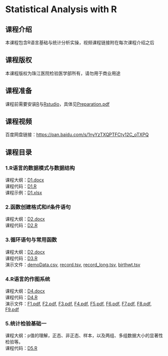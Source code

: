 # Statistical Analysis with R

## 课程介绍
本课程包含R语言基础与统计分析实操，视频课程链接附在每次课程介绍之后  

## 课程版权
本课程版权为珠江医院检验医学部所有，请勿用于商业用途

## 课程准备
课程前需要安装[R](https://www.r-project.org/)与[Rstudio](https://www.rstudio.com/)，具体见[Preparation.pdf](0/Preparation.pdf)

## 课程视频
百度网盘链接：https://pan.baidu.com/s/1nyYzTXQPTFCty12C_oTXPQ  

## 课程目录

### 1.R语言的数据模式与数据结构 
课程大纲：[D1.docx](1/D1.docx)  
课程代码：[D1.R](1/D1.R)  
课程示例：[D1.xlsx](1/D1.xlsx)  

### 2.函数创建格式和if条件语句  
课程大纲：[D2.docx](2/D2.docx)  
课程代码：[D2.R](2/D2.R)  

### 3.循环语句与常用函数  
课程大纲：[D2.docx](2/D2.docx)  
课程代码：[D3.R](3/D3.R)  
演示文件：[demoData.csv](3/demoData.csv), [record.tsv](3/record.tsv), [record_long.tsv](3/record_long.tsv), [birthwt.tsv](3/birthwt.tsv)

### 4.R语言的作图系统
课程大纲：[D4.docx](4/D4.docx)  
课程代码：[D4.R](4/D4.R)  
演示文件：[F1.pdf](4/F1.pdf), [F2.pdf](4/F2.pdf), [F3.pdf](4/F3.pdf), [F4.pdf](4/F4.pdf), [F5.pdf](4/F5.pdf), [F6.pdf](4/F6.pdf), [F7.pdf](4/F7.pdf), [F8.pdf](4/F8.pdf), [F9.pdf](4/F9.pdf)

### 5.统计检验基础一
课程大纲：p值的理解，正态、非正态、样本，以及两组、多组数据大小的显著性检验等。  
课程代码：[D5.R](5/D5.R)  
